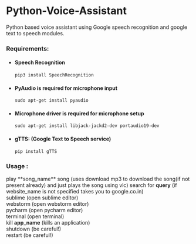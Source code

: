 # Python-Voice-Assistant
Python based voice assistant using Google speech recognition and google text to speech modules.

### Requirements:

- #### Speech Recognition
    `pip3 install SpeechRecognition`

- #### PyAudio is required for microphone input
    `sudo apt-get install pyaudio`

- #### Microphone driver is required for microphone setup
    `sudo apt-get install libjack-jackd2-dev portaudio19-dev`

- #### gTTS: (Google Text to Speech service)
     `pip install gTTS`

<h3>Usage :</h3>
play **song_name** song (uses download mp3 to download the song(if not present already) and just plays the song using vlc)
search for <b>query</b> (if website_name is not specified takes you to google.co.in)<br>
sublime (open sublime editor)<br>
webstorm (open webstorm editor)<br>
pycharm (open pycharm editor)<br>
terminal (open terminal)<br>
kill <b>app_name</b> (kills an application)<br>
shutdown (be careful!)<br>
restart (be careful!)<br>
